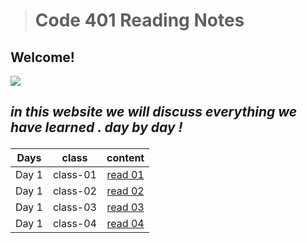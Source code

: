 ># Code 401 Reading Notes

## Welcome! 

![](https://png.pngtree.com/png-vector/20190121/ourmid/pngtree-taking-notes-business-style-cartoon-write-homework-png-image_519924.jpg)



   ## <p> *in this website we will discuss everything we have learned . day by day !*


   
| **Days**   | **class**| **content**  |  
|------------|----------|:-------------:|
|   Day 1    | class-01 |[ read 01 ](./class-01.md)| 
|   Day 1    | class-02 |[ read 02 ](./class-02.md)|
|   Day 1    | class-03 |[ read 03 ](./class-03.md)|  
|   Day 1    | class-04 |[ read 04 ](./class-04.md)|